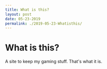 ```yaml
---
title: What is this?
layout: post
date: 05-23-2019
permalink: ./2019-05-23-Whatisthis/
---
```

 <style> .sideimg {float:right; margin: 5px;}</style>
# What is this?
A site to keep my gaming stuff. That's what it is.
